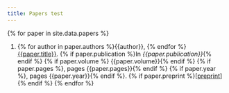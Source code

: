 ```yaml
---
title: Papers test
---
```


{% for paper in site.data.papers %}
1. {% for author in paper.authors %}{{author}}, {% endfor %} [{{paper.title}}]({{paper.url}}). {% if paper.publication %}In *{{paper.publication}}*{% endif %} {% if paper.volume %} {{paper.volume}}{% endif %} {% if paper.pages %}, pages {{paper.pages}}{% endif %} {% if paper.year %}, pages {{paper.year}}{% endif %}. {% if paper.preprint %}[[preprint](/papers/{{paper.preprint}})]{% endif %}
{% endfor %}
